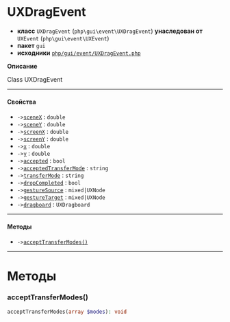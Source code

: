 # UXDragEvent

- **класс** `UXDragEvent` (`php\gui\event\UXDragEvent`) **унаследован от** `UXEvent` (`php\gui\event\UXEvent`)
- **пакет** `gui`
- **исходники** [`php/gui/event/UXDragEvent.php`](./src/main/resources/JPHP-INF/sdk/php/gui/event/UXDragEvent.php)

**Описание**

Class UXDragEvent

---

#### Свойства

- `->`[`sceneX`](#prop-scenex) : `double`
- `->`[`sceneY`](#prop-sceney) : `double`
- `->`[`screenX`](#prop-screenx) : `double`
- `->`[`screenY`](#prop-screeny) : `double`
- `->`[`x`](#prop-x) : `double`
- `->`[`y`](#prop-y) : `double`
- `->`[`accepted`](#prop-accepted) : `bool`
- `->`[`acceptedTransferMode`](#prop-acceptedtransfermode) : `string`
- `->`[`transferMode`](#prop-transfermode) : `string`
- `->`[`dropCompleted`](#prop-dropcompleted) : `bool`
- `->`[`gestureSource`](#prop-gesturesource) : `mixed|UXNode`
- `->`[`gestureTarget`](#prop-gesturetarget) : `mixed|UXNode`
- `->`[`dragboard`](#prop-dragboard) : `UXDragboard`

---

#### Методы

- `->`[`acceptTransferModes()`](#method-accepttransfermodes)

---
# Методы

<a name="method-accepttransfermodes"></a>

### acceptTransferModes()
```php
acceptTransferModes(array $modes): void
```